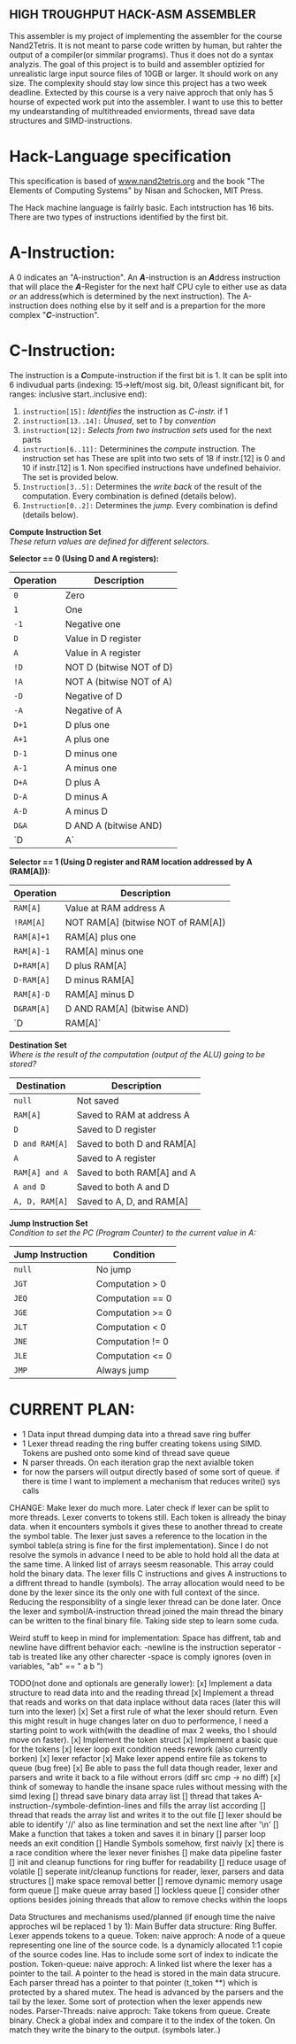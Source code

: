 ## HIGH TROUGHPUT HACK-ASM ASSEMBLER
This assembler is my project of implementing the assembler for the course
	Nand2Tetris. It is not meant to parse code written by human, but rahter
	the output of a compiler(or simmilar programs). Thus it does not do a
	syntax analyzis.
	The goal of this project is to build and assembler optizied for
	unrealistic large input source files of 10GB or larger. It should work
	on any size. The complexity should stay low since this project has a
	two week deadline.
	Extected by this course is a very naive approch
	that only has 5 hourse of expected work put into the assembler. I want
	to use this to better my undearstanding of multithreaded enviorments,
	thread save data structures and SIMD-instructions.

# Hack-Language specification
This specification is based of  www.nand2tetris.org and the book "The Elements of Computing Systems" by Nisan and Schocken, MIT Press.

The Hack machine language is failrly basic.
Each intstruction has 16 bits. There are two types of instructions identified
by the first bit.

# A-Instruction:
A 0 indicates an "A-instruction". An ***A***-instruction is an
***A***ddress instruction that will place the ***A***-Register for the next half CPU
cyle to either use as data *or* an address(which is determined by the next instruction).
The A-instruction does nothing else by it self and is a prepartion for the more complex "***C***-instruction".
# C-Instruction:
The instruction is a ***C***ompute-instruction if the first bit is 1.
It can be split into 6 indivudual parts
(indexing: 15->left/most sig. bit, 0/least significant bit, 
for ranges: inclusive start..inclusive end):
1. `instruction[15]:` *Identifies* the instruction as *C-instr.* if 1
2. `instruction[13..14]:` *Unused*, set to *1* by *convention*
3. `instruction[12]:`  *Selects from two instruction sets* used for the next parts
4. `instruction[6..11]:` Determinines the *compute* instruction. The
instruction set has These are split into two sets of 18 if instr.[12] is 0
and 10 if instr.[12] is 1. Non specified instructions have undefined
behaivior. The set is provided below.
5. `Instruction[3..5]:` Determines the *write back* of the result of the
computation. Every combination is defined (details below).
6. `Instruction[0..2]:` Determines the *jump*. Every combination is defind (details below).


**Compute Instruction Set**  
*These return values are defined for different selectors.*

**Selector == 0 (Using D and A registers):**

| Operation | Description                               |
|-----------|-------------------------------------------|
| `0`       | Zero                                      |
| `1`       | One                                       |
| `-1`      | Negative one                              |
| `D`       | Value in D register                       |
| `A`       | Value in A register                       |
| `!D`      | NOT D (bitwise NOT of D)                  |
| `!A`      | NOT A (bitwise NOT of A)                  |
| `-D`      | Negative of D                             |
| `-A`      | Negative of A                             |
| `D+1`     | D plus one                                |
| `A+1`     | A plus one                                |
| `D-1`     | D minus one                               |
| `A-1`     | A minus one                               |
| `D+A`     | D plus A                                  |
| `D-A`     | D minus A                                 |
| `A-D`     | A minus D                                 |
| `D&A`     | D AND A (bitwise AND)                     |
| `D|A`     | D OR A (bitwise OR)                       |

**Selector == 1 (Using D register and RAM location addressed by A (RAM[A])):**

| Operation    | Description                               |
|--------------|-------------------------------------------|
| `RAM[A]`     | Value at RAM address A                    |
| `!RAM[A]`    | NOT RAM[A] (bitwise NOT of RAM[A])        |
| `RAM[A]+1`   | RAM[A] plus one                           |
| `RAM[A]-1`   | RAM[A] minus one                          |
| `D+RAM[A]`   | D plus RAM[A]                             |
| `D-RAM[A]`   | D minus RAM[A]                            |
| `RAM[A]-D`   | RAM[A] minus D                            |
| `D&RAM[A]`   | D AND RAM[A] (bitwise AND)                |
| `D|RAM[A]`   | D OR RAM[A] (bitwise OR)                  |


**Destination Set**  
*Where is the result of the computation (output of the ALU) going to be stored?*  

| Destination   | Description                 |
|---------------|-----------------------------|
| `null`        | Not saved                   |
| `RAM[A]`      | Saved to RAM at address A   |
| `D`           | Saved to D register         |
| `D and RAM[A]`| Saved to both D and RAM[A]  |
| `A`           | Saved to A register         |
| `RAM[A] and A`| Saved to both RAM[A] and A  |
| `A and D`     | Saved to both A and D       |
| `A, D, RAM[A]`| Saved to A, D, and RAM[A]   |

**Jump Instruction Set**  
*Condition to set the PC (Program Counter) to the current value in A:*  

| Jump Instruction | Condition                         |
|------------------|-----------------------------------|
| `null`           | No jump                           |
| `JGT`            | Computation > 0                   |
| `JEQ`            | Computation == 0                  |
| `JGE`            | Computation >= 0                  |
| `JLT`            | Computation < 0                   |
| `JNE`            | Computation != 0                  |
| `JLE`            | Computation <= 0                  |
| `JMP`            | Always jump                       |

# CURRENT PLAN:
- 1 Data input thread dumping data into a thread save ring buffer
- 1 Lexer thread reading the ring buffer creating tokens using SIMD.
	Tokens are pushed onto some kind of thread save queue
- N parser threads. On each iteration grap the next avialble token
- for now the parsers will output directly based of some sort of queue.
	if there is time I want to implement a mechanism that reduces write() sys calls

CHANGE:
Make lexer do much more. Later check if lexer can be split to more threads.
Lexer converts to tokens still. Each token is allready the binay data. when it
encounters symbols it gives these to another thread to create the symbol table.
The lexer just saves a reference to the location in the symbol table(a string
is fine for the first implementation).
Since I do not resolve the symols in advance I need to be able to hold hold all
the data at the same time. A linked list of arrays seesm reasonable.
This array could hold the binary data. The lexer fills C instructions and gives
A instructions to a diffrent thread to handle (symbols). The array allocation
would need to be done by the lexer since its the only one with full context of
the since.
Reducing the responsiblity of a single lexer thread can be done later.
Once the lexer and symbol/A-instruction thread joined the main thread the
binary can be written to the final binary file.
Taking side step to learn some cuda.


Weird stuff to keep in mind for implementation:
Space has diffrent, tab and newline have diffrent behavior each:
-newline is the instruction seperator
-tab is treated like any other charecter
-space is comply ignores (oven in variables, "ab" == " a b ")

TODO(not done and optionals are generally lower):
[x]	Implement a data structure to read data into and the reading thread
[x]	Implement a thread that reads and works on that data inplace without
data races (later this will turn into the lexer)
[x]	Set a first rule of what the lexer should return.
	Even this might result in huge changes later on duo to performence,
	I need a starting point to work with(with the deadline of max 2 weeks,
	tho I should move on faster).
[x]	Implement the token struct
[x]	Implement a basic que for the tokens
[x]	lexer loop exit condition needs rework (also currently borken)
[x]	lexer refactor
[x]	Make lexer append entire file as tokens to queue (bug free)
[x]	Be able to pass the full data though reader, lexer and parsers and write it back to a file without errors (diff src cmp -> no diff)
[x]	think of someway to handle the insane space rules without messing with the simd lexing
[]	thread save binary data array list
[]	thread that takes A-instruction-/symbole-defintion-lines and fills the array list according
[]	thread that reads the array list and writes it to the out file
[]	lexer should be able to identify '//' also as line termination and set the next line after '\n'
[]	Make a function that takes a token and saves it in binary
[]	parser loop needs an exit condition
[]	Handle Symbols somehow, first naivly
[x]	there is a race condition where the lexer never finishes
[]	make data pipeline faster
[]	init and cleanup functions for ring buffer for readability
[]	reduce usage of volatile
[]	seperate init/cleanup functions for reader, lexer, parsers and data structures
[]	make space removal better
[]	remove dynamic memory usage form queue
[]	make queue array based
[]	lockless queue
[]	consider other options besides joining threads that allow to remove checks within the loops

Data Structures and mechanisms used/planned (if enough time the naive approches
wil be replaced 1 by 1):
Main Buffer data structure: Ring Buffer.
Lexer appends tokens to a queue.
Token:
naive approch:
	A node of a queue representing one line of the source code.
	Is a dynamicly allocated 1:1 copie of the source codes line.
	Has to include some sort of index to indicate the postion.
Token-queue:
naive approch:
	A linked list where the lexer has a pointer to the tail.
	A pointer to the head is stored in the main data strucure.
	Each parser thread has a pointer to that pointer (t_token **) which is protected by a shared mutex.
	The head is advanced by the parsers and the tail by the lexer.
	Some sort of protection when the lexer appends new nodes.
Parser-Threads:
naive approch:
	Take tokens from queue.
	Create binary.
	Check a global index and compare it to the index of the token. On match
	they write the binary to the output.
	(symbols later..)


